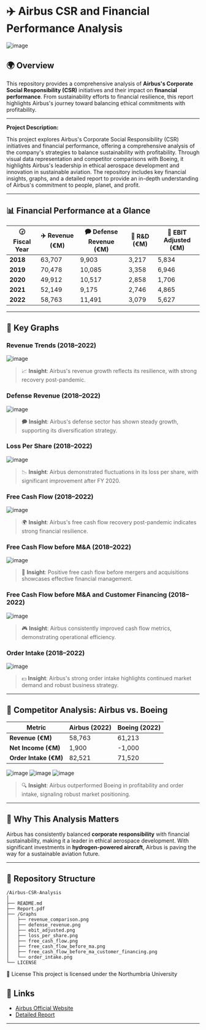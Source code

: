 # ✈️ Airbus CSR and Financial Performance Analysis
![image](https://github.com/user-attachments/assets/e2b201bd-41cc-4c10-852b-0f5494a3a03b)


## 🌍 Overview
This repository provides a comprehensive analysis of **Airbus's Corporate Social Responsibility (CSR)** initiatives and their impact on **financial performance**. From sustainability efforts to financial resilience, this report highlights Airbus's journey toward balancing ethical commitments with profitability.

---

**Project Description:**

This project explores Airbus's Corporate Social Responsibility (CSR) initiatives and financial performance, offering a comprehensive analysis of the company's strategies to balance sustainability with profitability. Through visual data representation and competitor comparisons with Boeing, it highlights Airbus's leadership in ethical aerospace development and innovation in sustainable aviation. The repository includes key financial insights, graphs, and a detailed report to provide an in-depth understanding of Airbus's commitment to people, planet, and profit.

---

## 📊 Financial Performance at a Glance

| 🕝 Fiscal Year | ✈️ Revenue (€M) | 🗭️ Defense Revenue (€M) | 🔦 R&D (€M) | 🏦 EBIT Adjusted (€M) |
|----------------|-----------------|--------------------------|-------------|-----------------------|
| **2018**       | 63,707          | 9,903                   | 3,217       | 5,834                |
| **2019**       | 70,478          | 10,085                  | 3,358       | 6,946                |
| **2020**       | 49,912          | 10,517                  | 2,858       | 1,706                |
| **2021**       | 52,149          | 9,175                   | 2,746       | 4,865                |
| **2022**       | 58,763          | 11,491                  | 3,079       | 5,627                |

---

## 🎨 Key Graphs

### Revenue Trends (2018–2022)
![image](https://github.com/user-attachments/assets/083624c8-97af-46d9-8ac1-32a76be4e3ae)


> 📈 **Insight**: Airbus's revenue growth reflects its resilience, with strong recovery post-pandemic.

### Defense Revenue (2018–2022)
![image](https://github.com/user-attachments/assets/166a8b43-d485-4fe1-83fa-e6db4abc0d17)


> 🗭️ **Insight**: Airbus's defense sector has shown steady growth, supporting its diversification strategy.

### Loss Per Share (2018–2022)
![image](https://github.com/user-attachments/assets/ed1cef2c-2aec-421d-93d9-9c74f618362c)


> 📉 **Insight**: Airbus demonstrated fluctuations in its loss per share, with significant improvement after FY 2020.

### Free Cash Flow (2018–2022)
![image](https://github.com/user-attachments/assets/227fdd68-9022-40ca-ac39-9f877d47d38d)


> 🌍 **Insight**: Airbus's free cash flow recovery post-pandemic indicates strong financial resilience.

### Free Cash Flow before M&A (2018–2022)
![image](https://github.com/user-attachments/assets/a09d8843-f818-48bc-ae01-0a90ecabd7dd)


> 🌱 **Insight**: Positive free cash flow before mergers and acquisitions showcases effective financial management.

### Free Cash Flow before M&A and Customer Financing (2018–2022)
![image](https://github.com/user-attachments/assets/e136a809-ee2d-4c0c-adad-f969f075e9ef)


> 🎮 **Insight**: Airbus consistently improved cash flow metrics, demonstrating operational efficiency.

### Order Intake (2018–2022)
![image](https://github.com/user-attachments/assets/82cda0af-a86f-4729-a0b0-db453cb454e8)


> 💵 **Insight**: Airbus's strong order intake highlights continued market demand and robust business strategy.

---

## 🔂 Competitor Analysis: Airbus vs. Boeing

| Metric          | Airbus (2022) | Boeing (2022) |
|------------------|---------------|---------------|
| **Revenue (€M)** | 58,763        | 61,213        |
| **Net Income (€M)** | 1,900      | -1,000        |
| **Order Intake (€M)** | 82,521    | 71,520        |

![image](https://github.com/user-attachments/assets/f86f0d74-038f-4756-9832-1e82c4faa776)
![image](https://github.com/user-attachments/assets/c1874880-7a0e-42e9-8b81-437ffbce36e9)
![image](https://github.com/user-attachments/assets/d73867ca-3e1e-485c-82fe-217810ec1d57)

> 🔍 **Insight**: Airbus outperformed Boeing in profitability and order intake, signaling robust market positioning.

---

## 🚀 Why This Analysis Matters
Airbus has consistently balanced **corporate responsibility** with financial sustainability, making it a leader in ethical aerospace development. With significant investments in **hydrogen-powered aircraft**, Airbus is paving the way for a sustainable aviation future.

---

## 📁 Repository Structure
```
/Airbus-CSR-Analysis
│
├── README.md
├── Report.pdf
├── /Graphs
│   ├── revenue_comparison.png
│   ├── defense_revenue.png
│   ├── ebit_adjusted.png
│   ├── loss_per_share.png
│   ├── free_cash_flow.png
│   ├── free_cash_flow_before_ma.png
│   ├── free_cash_flow_before_ma_customer_financing.png
│   └── order_intake.png
└── LICENSE
```

📜 License
This project is licensed under the Northumbria University

## 🔗 Links
- [Airbus Official Website](https://www.airbus.com)
- [Detailed Report](Report.pdf)

---
